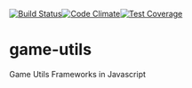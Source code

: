 [![Build Status](https://travis-ci.org/tinnguyenhuuletrong/game-utils.svg?branch=master)](https://travis-ci.org/tinnguyenhuuletrong/game-utils)[![Code Climate](https://codeclimate.com/github/tinnguyenhuuletrong/game-utils/badges/gpa.svg)](https://codeclimate.com/github/tinnguyenhuuletrong/game-utils)[![Test Coverage](https://codeclimate.com/github/tinnguyenhuuletrong/game-utils/badges/coverage.svg)](https://codeclimate.com/github/tinnguyenhuuletrong/game-utils/coverage)

# game-utils
Game Utils Frameworks in Javascript
